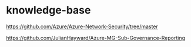 # knowledge-base
https://github.com/Azure/Azure-Network-Security/tree/master


https://github.com/JulianHayward/Azure-MG-Sub-Governance-Reporting
